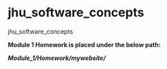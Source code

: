 # jhu_software_concepts
jhu_software_concepts

**Module 1 Homework is placed under the below path:**

**_Module_1/Homework/mywebsite/_**
